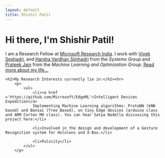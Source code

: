 ```yaml
---
layout: default
title: Shishir Patil
---
```

<div class="blurb">
	<h1>Hi there, I'm Shishir Patil!</h1>
    	<p>I am a Research Fellow at <a href ='https://www.microsoft.com/en-us/research/lab/microsoft-research-india/'>Microsoft Research India</a>. I work with <a href='https://www.microsoft.com/en-us/research/people/visesha/'>Vivek Seshadri</a>, and <a href='http://harsha-simhadri.org/'>Harsha Vardhan Simhadri</a> from the <em>Systems Group</em> and <a href='http://www.prateekjain.org/'>Prateek Jain</a> from the <em>Machine Learning and Optimization Group</em>.   <a href="/about">Read more about my life...</a>
        </p>
    
    <h2>My Research Interests currently lie in:</h2><hr>
        <p>
            <ul>
                <li><a href ='https://github.com/Microsoft/EdgeML'>Intelligent Devices Expedition</a>
                Implementing Machine Learning algorithms: ProtoNN (kNN based) and Bonsai (Tree Based), on tiny Edge devices (arduino class and ARM Cortex M0 class). You can hear Satya Nadella discussing this project here:</li>

                <li>Involved in the design and development of a Gesture Recognition system for Hololens and X-Box.</li>
                
                <li>Pulscity</li>
            </ul> 
        </p>
    

</div><!-- /.blurb -->





